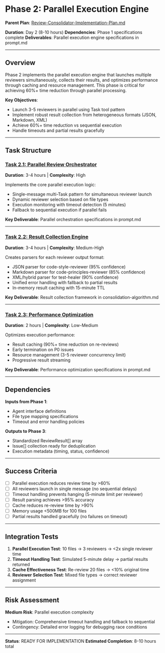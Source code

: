 # Phase 2: Parallel Execution Engine

**Parent Plan**: [Review-Consolidator-Implementation-Plan.md](../Review-Consolidator-Implementation-Plan.md)

**Duration**: Day 2 (8-10 hours)
**Dependencies**: Phase 1 specifications complete
**Deliverables**: Parallel execution engine specifications in prompt.md

---

## Overview

Phase 2 implements the parallel execution engine that launches multiple reviewers simultaneously, collects their results, and optimizes performance through caching and resource management. This phase is critical for achieving 60%+ time reduction through parallel processing.

**Key Objectives**:
- Launch 3-5 reviewers in parallel using Task tool pattern
- Implement robust result collection from heterogeneous formats (JSON, Markdown, XML)
- Achieve 60%+ time reduction vs sequential execution
- Handle timeouts and partial results gracefully

---

## Task Structure

### [Task 2.1: Parallel Review Orchestrator](phase-2-parallel-execution/task-2.1-parallel-launcher.md)
**Duration**: 3-4 hours | **Complexity**: High

Implements the core parallel execution logic:
- Single-message multi-Task pattern for simultaneous reviewer launch
- Dynamic reviewer selection based on file types
- Execution monitoring with timeout detection (5 minutes)
- Fallback to sequential execution if parallel fails

**Key Deliverable**: Parallel orchestration specifications in prompt.md

---

### [Task 2.2: Result Collection Engine](phase-2-parallel-execution/task-2.2-result-collection.md)
**Duration**: 3-4 hours | **Complexity**: Medium-High

Creates parsers for each reviewer output format:
- JSON parser for code-style-reviewer (95% confidence)
- Markdown parser for code-principles-reviewer (85% confidence)
- XML/hybrid parser for test-healer (90% confidence)
- Unified error handling with fallback to partial results
- In-memory result caching with 15-minute TTL

**Key Deliverable**: Result collection framework in consolidation-algorithm.md

---

### [Task 2.3: Performance Optimization](phase-2-parallel-execution/task-2.3-performance-optimization.md)
**Duration**: 2 hours | **Complexity**: Low-Medium

Optimizes execution performance:
- Result caching (90%+ time reduction on re-reviews)
- Early termination on P0 issues
- Resource management (3-5 reviewer concurrency limit)
- Progressive result streaming

**Key Deliverable**: Performance optimization specifications in prompt.md

---

## Dependencies

**Inputs from Phase 1**:
- Agent interface definitions
- File type mapping specifications
- Timeout and error handling policies

**Outputs to Phase 3**:
- Standardized ReviewResult[] array
- Issue[] collection ready for deduplication
- Execution metadata (timing, status, confidence)

---

## Success Criteria

- [ ] Parallel execution reduces review time by >60%
- [ ] All reviewers launch in single message (no sequential delays)
- [ ] Timeout handling prevents hanging (5-minute limit per reviewer)
- [ ] Result parsing achieves >95% accuracy
- [ ] Cache reduces re-review time by >90%
- [ ] Memory usage <500MB for 100 files
- [ ] Partial results handled gracefully (no failures on timeout)

---

## Integration Tests

1. **Parallel Execution Test**: 10 files → 3 reviewers → <2x single reviewer time
2. **Timeout Handling Test**: Simulated 5-minute delay → partial results returned
3. **Cache Effectiveness Test**: Re-review 20 files → <10% original time
4. **Reviewer Selection Test**: Mixed file types → correct reviewer assignment

---

## Risk Assessment

**Medium Risk**: Parallel execution complexity
- Mitigation: Comprehensive timeout handling and fallback to sequential
- Contingency: Detailed error logging for debugging race conditions

---

**Status**: READY FOR IMPLEMENTATION
**Estimated Completion**: 8-10 hours total
